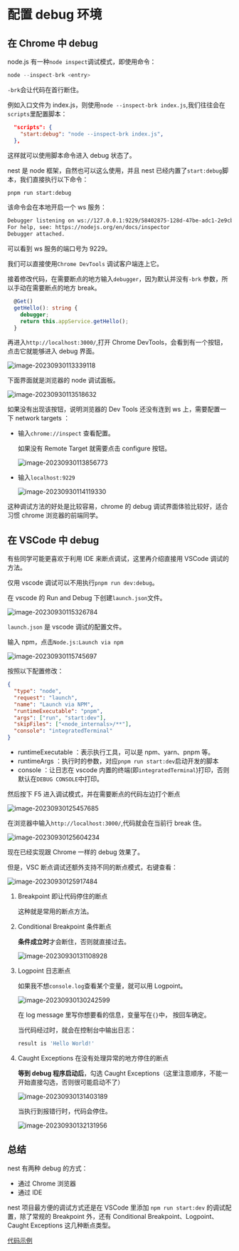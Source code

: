 # 配置 debug 环境

## 在 Chrome 中 debug

node.js 有一种`node inspect`调试模式，即使用命令：

```js
node --inspect-brk <entry>
```

`-brk`会让代码在首行断住。

例如入口文件为 index.js，则使用`node --inspect-brk index.js`,我们往往会在 `scripts`里配置脚本：

```json
  "scripts": {
    "start:debug": "node --inspect-brk index.js",
  },
```

这样就可以使用脚本命令进入 debug 状态了。

nest 是 node 框架，自然也可以这么使用，并且 nest 已经内置了`start:debug`脚本，我们直接执行以下命令：

```bash
pnpm run start:debug
```

该命令会在本地开启一个 ws 服务：

```bash
Debugger listening on ws://127.0.0.1:9229/58402875-128d-47be-adc1-2e9cbf04c528
For help, see: https://nodejs.org/en/docs/inspector
Debugger attached.
```

可以看到 ws 服务的端口号为 9229。

我们可以直接使用`Chrome DevTools` 调试客户端连上它。

接着修改代码，在需要断点的地方输入`debugger`，因为默认并没有`-brk` 参数，所以手动在需要断点的地方 break。

```typescript
  @Get()
  getHello(): string {
    debugger;
    return this.appService.getHello();
  }
```

再进入`http://localhost:3000/`,打开 Chrome DevTools，会看到有一个按钮，点击它就能够进入 debug 界面。

![image-20230930113339118](https://raw.githubusercontent.com/18888628835/image-cloud/main/assets202309301133253.png)

下面界面就是浏览器的 node 调试面板。

![image-20230930113518632](https://raw.githubusercontent.com/18888628835/image-cloud/main/assets202309301135675.png)

如果没有出现该按钮，说明浏览器的 Dev Tools 还没有连到 ws 上，需要配置一下 network targets ：

- 输入`chrome://inspect` 查看配置。

  如果没有 Remote Target 就需要点击 configure 按钮。

  ![image-20230930113856773](https://raw.githubusercontent.com/18888628835/image-cloud/main/assets202309301138808.png)

- 输入`localhost:9229`

  ![image-20230930114119330](https://raw.githubusercontent.com/18888628835/image-cloud/main/assets202309301141363.png)

这种调试方法的好处是比较容易，chrome 的 debug 调试界面体验比较好，适合习惯 chrome 浏览器的前端同学。

## 在 VSCode 中 debug

有些同学可能更喜欢于利用 IDE 来断点调试，这里再介绍直接用 VSCode 调试的方法。

仅用 vscode 调试可以不用执行`pnpm run dev:debug`。

在 vscode 的 Run and Debug 下创建`launch.json`文件。

![image-20230930115326784](https://raw.githubusercontent.com/18888628835/image-cloud/main/assets202309301153828.png)

`launch.json` 是 vscode 调试的配置文件。

输入 npm，点击`Node.js:Launch via npm`

![image-20230930115745697](https://raw.githubusercontent.com/18888628835/image-cloud/main/assets202309301157737.png)

按照以下配置修改：

```json
{
  "type": "node",
  "request": "launch",
  "name": "Launch via NPM",
  "runtimeExecutable": "pnpm",
  "args": ["run", "start:dev"],
  "skipFiles": ["<node_internals>/**"],
  "console": "integratedTerminal"
}
```

- runtimeExecutable ：表示执行工具，可以是 npm、yarn、pnpm 等。
- runtimeArgs ：执行时的参数，对应`pnpm run start:dev`启动开发的脚本
- console ：让日志在 vscode 内置的终端(即`integratedTerminal`)打印，否则默认在`DEBUG CONSOLE`中打印。

然后按下 F5 进入调试模式，并在需要断点的代码左边打个断点

![image-20230930125457685](https://raw.githubusercontent.com/18888628835/image-cloud/main/assets202309301254731.png)

在浏览器中输入`http://localhost:3000/`,代码就会在当前行 break 住。

![image-20230930125604234](https://raw.githubusercontent.com/18888628835/image-cloud/main/assets202309301256281.png)

现在已经实现跟 Chrome 一样的 debug 效果了。

但是，VSC 断点调试还额外支持不同的断点模式，右键查看：

![image-20230930125917484](https://raw.githubusercontent.com/18888628835/image-cloud/main/assets202309301259532.png)

1. Breakpoint 即让代码停住的断点

   这种就是常用的断点方法。

2. Conditional Breakpoint 条件断点

   **条件成立时**才会断住，否则就直接过去。

   ![image-20230930131108928](https://raw.githubusercontent.com/18888628835/image-cloud/main/assets202309301311967.png)

3. Logpoint 日志断点

   如果我不想`console.log`查看某个变量，就可以用 Logpoint。

   ![image-20230930130242599](https://raw.githubusercontent.com/18888628835/image-cloud/main/assets202309301302652.png)

   在 log message 里写你想要看的信息，变量写在`{}`中， 按回车确定。

   当代码经过时，就会在控制台中输出日志：

   ```bash
   result is 'Hello World!'
   ```

4. Caught Exceptions 在没有处理异常的地方停住的断点

   **等到 debug 程序启动后**，勾选 Caught Exceptions（这里注意顺序，不能一开始直接勾选，否则很可能启动不了）

   ![image-20230930131403189](https://raw.githubusercontent.com/18888628835/image-cloud/main/assets202309301314236.png)

   当执行到报错行时，代码会停住。

   ![image-20230930132131956](https://raw.githubusercontent.com/18888628835/image-cloud/main/assets202309301321014.png)

## 总结

nest 有两种 debug 的方式：

- 通过 Chrome 浏览器
- 通过 IDE

nest 项目最方便的调试方式还是在 VSCode 里添加 `npm run start:dev` 的调试配置，除了常规的 Breakpoint 外，还有 Conditional Breakpoint、Logpoint、Caught Exceptions 这几种断点类型。

[代码示例](https://github.com/18888628835/learn-nest/tree/how-to-debug)

